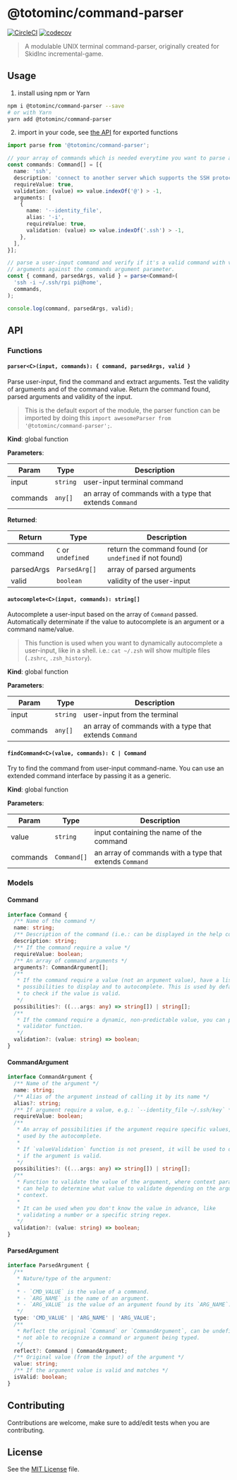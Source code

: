 <!-- markdownlint-disable MD029 -->
# @totominc/command-parser

[![CircleCI](https://circleci.com/gh/TotomInc/command-parser/tree/master.svg?style=shield)](https://circleci.com/gh/TotomInc/command-parser/tree/master)
[![codecov](https://codecov.io/gh/TotomInc/command-parser/branch/master/graph/badge.svg)](https://codecov.io/gh/TotomInc/command-parser)

> A modulable UNIX terminal command-parser, originally created for SkidInc incremental-game.

## Usage

1. install using npm or Yarn

```bash
npm i @totominc/command-parser --save
# or with Yarn
yarn add @totominc/command-parser
```

2. import in your code, see [the API](#API) for exported functions

```typescript
import parse from '@totominc/command-parser';

// your array of commands which is needed everytime you want to parse an input.
const commands: Command[] = [{
  name: 'ssh',
  description: 'connect to another server which supports the SSH protocol',
  requireValue: true,
  validation: (value) => value.indexOf('@') > -1,
  arguments: [
    {
      name: '--identity_file',
      alias: '-i',
      requireValue: true,
      validation: (value) => value.indexOf('.ssh') > -1,
    },
  ],
}];

// parse a user-input command and verify if it's a valid command with valid
// arguments against the commands argument parameter.
const { command, parsedArgs, valid } = parse<Command>(
  'ssh -i ~/.ssh/rpi pi@home',
  commands,
);

console.log(command, parsedArgs, valid);
```

## API

### Functions

#### `parser<C>(input, commands): { command, parsedArgs, valid }`

Parse user-input, find the command and extract arguments. Test the validity
of arguments and of the command value. Return the command found, parsed
arguments and validity of the input.

> This is the default export of the module, the parser function can be imported by doing this `import awesomeParser from '@totominc/command-parser';`.

**Kind**: global function  

**Parameters**:

| Param    | Type     | Description                                             |
| -------- | -------- | ------------------------------------------------------- |
| input    | `string` | user-input terminal command                             |
| commands | `any[]`  | an array of commands with a type that extends `Command` |

**Returned**:

| Return     | Type               | Description                                            |
| ---------- | ------------------ | ------------------------------------------------------ |
| command    | `C` or `undefined` | return the command found (or `undefined` if not found) |
| parsedArgs | `ParsedArg[]`      | array of parsed arguments                              |
| valid      | `boolean`          | validity of the user-input                             |

#### `autocomplete<C>(input, commands): string[]`

Autocomplete a user-input based on the array of `Command` passed.
Automatically determinate if the value to autocomplete is an argument or a
command name/value.

> This function is used when you want to dynamically autocomplete a user-input, like in a shell. i.e.: `cat ~/.zsh` will show multiple files (`.zshrc`, `.zsh_history`).

**Kind**: global function

**Parameters**:

| Param    | Type     | Description                                             |
| -------- | -------- | ------------------------------------------------------- |
| input    | `string` | user-input from the terminal                            |
| commands | `any[]`  | an array of commands with a type that extends `Command` |

#### `findCommand<C>(value, commands): C | Command`

Try to find the command from user-input command-name. You can use an
extended command interface by passing it as a generic.

**Kind**: global function  

**Parameters**:

| Param    | Type        | Description                                             |
| -------- | ----------- | ------------------------------------------------------- |
| value    | `string`    | input containing the name of the command                |
| commands | `Command[]` | an array of commands with a type that extends `Command` |

### Models

#### Command

```typescript
interface Command {
  /** Name of the command */
  name: string;
  /** Description of the command (i.e.: can be displayed in the help command) */
  description: string;
  /** If the command require a value */
  requireValue: boolean;
  /** An array of command arguments */
  arguments?: CommandArgument[];
  /**
   * If the command require a value (not an argument value), have a list of
   * possibilities to display and to autocomplete. This is used by default
   * to check if the value is valid.
   */
  possibilities?: ((...args: any) => string[]) | string[];
  /**
   * If the command require a dynamic, non-predictable value, you can pass a
   * validator function.
   */
  validation?: (value: string) => boolean;
}
```

#### CommandArgument

```typescript
interface CommandArgument {
  /** Name of the argument */
  name: string;
  /** Alias of the argument instead of calling it by its name */
  alias?: string;
  /** If argument require a value, e.g.: `--identity_file ~/.ssh/key` */
  requireValue: boolean;
  /**
   * An array of possibilities if the argument require specific values, mostly
   * used by the autocomplete.
   *
   * If `valueValidation` function is not present, it will be used to determine
   * if the argument is valid.
   */
  possibilities?: ((...args: any) => string[]) | string[];
  /**
   * Function to validate the value of the argument, where context parameter
   * can help to determine what value to validate depending on the arguments
   * context.
   *
   * It can be used when you don't know the value in advance, like
   * validating a number or a specific string regex.
   */
  validation?: (value: string) => boolean;
}
```

#### ParsedArgument

```typescript
interface ParsedArgument {
  /**
   * Nature/type of the argument:
   *
   * - `CMD_VALUE` is the value of a command.
   * - `ARG_NAME` is the name of an argument.
   * - `ARG_VALUE` is the value of an argument found by its `ARG_NAME`.
   */
  type: 'CMD_VALUE' | 'ARG_NAME' | 'ARG_VALUE';
  /**
   * Reflect the original `Command` or `CommandArgument`, can be undefined when
   * not able to recognize a command or argument being typed.
   */
  reflect?: Command | CommandArgument;
  /** Original value (from the input) of the argument */
  value: string;
  /** If the argument value is valid and matches */
  isValid: boolean;
}
```

## Contributing

Contributions are welcome, make sure to add/edit tests when you are contributing.

## License

See the [MIT License](https://github.com/totominc/command-parser/blob/master/LICENSE) file.
